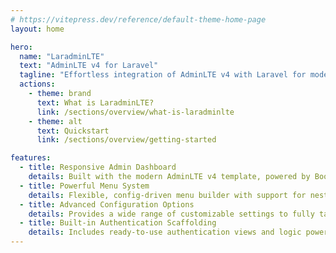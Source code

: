 ```yaml
---
# https://vitepress.dev/reference/default-theme-home-page
layout: home

hero:
  name: "LaradminLTE"
  text: "AdminLTE v4 for Laravel"
  tagline: "Effortless integration of AdminLTE v4 with Laravel for modern, responsive dashboards."
  actions:
    - theme: brand
      text: What is LaradminLTE?
      link: /sections/overview/what-is-laradminlte
    - theme: alt
      text: Quickstart
      link: /sections/overview/getting-started

features:
  - title: Responsive Admin Dashboard
    details: Built with the modern AdminLTE v4 template, powered by Bootstrap 5 for fully responsive and mobile-first design.
  - title: Powerful Menu System
    details: Flexible, config-driven menu builder with support for nested items, links, headers, dividers, permission-based visibility, and intelligent active state detection.
  - title: Advanced Configuration Options
    details: Provides a wide range of customizable settings to fully tailor the panel layout, UI components, and behavior.
  - title: Built-in Authentication Scaffolding
    details: Includes ready-to-use authentication views and logic powered by Laravel Fortify, with seamless integration into the dashboard.
---
```


